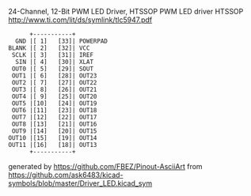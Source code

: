 24-Channel, 12-Bit PWM LED Driver, HTSSOP
PWM LED driver HTSSOP
http://www.ti.com/lit/ds/symlink/tlc5947.pdf


	      +-----------+
	  GND |[ 1]   [33]| POWERPAD
	BLANK |[ 2]   [32]| VCC
	 SCLK |[ 3]   [31]| IREF
	  SIN |[ 4]   [30]| XLAT
	 OUT0 |[ 5]   [29]| SOUT
	 OUT1 |[ 6]   [28]| OUT23
	 OUT2 |[ 7]   [27]| OUT22
	 OUT3 |[ 8]   [26]| OUT21
	 OUT4 |[ 9]   [25]| OUT20
	 OUT5 |[10]   [24]| OUT19
	 OUT6 |[11]   [23]| OUT18
	 OUT7 |[12]   [22]| OUT17
	 OUT8 |[13]   [21]| OUT16
	 OUT9 |[14]   [20]| OUT15
	OUT10 |[15]   [19]| OUT14
	OUT11 |[16]   [18]| OUT13
	      +-----------+


generated by https://github.com/FBEZ/Pinout-AsciiArt from https://github.com/ask6483/kicad-symbols/blob/master/Driver_LED.kicad_sym